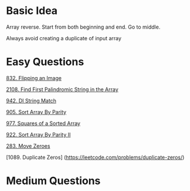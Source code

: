 # __Basic Idea__
Array reverse. Start from both beginning and end. Go to middle.

Always avoid creating a duplicate of input array

# __Easy Questions__ 

[832. Flipping an Image](https://leetcode.com/problems/flipping-an-image/)

[2108. Find First Palindromic String in the Array](https://leetcode.com/problems/find-first-palindromic-string-in-the-array/)

[942. DI String Match](https://leetcode.com/problems/di-string-match/)

[905. Sort Array By Parity](https://leetcode.com/problems/sort-array-by-parity/)

[977. Squares of a Sorted Array](https://leetcode.com/problems/squares-of-a-sorted-array/)

[922. Sort Array By Parity II](https://leetcode.com/problems/sort-array-by-parity-ii/)

[283. Move Zeroes](https://leetcode.com/problems/move-zeroes/)

[1089. Duplicate Zeros] (https://leetcode.com/problems/duplicate-zeros/)

# __Medium Questions__ 
